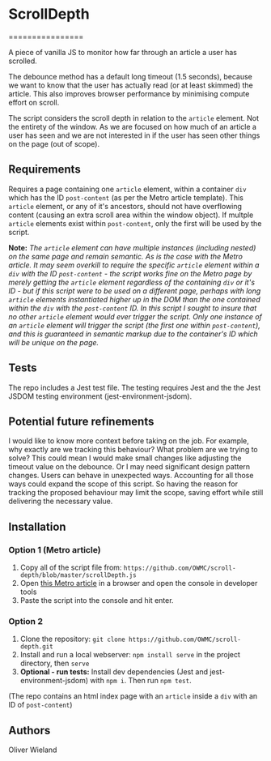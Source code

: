 # ScrollDepth
================

A piece of vanilla JS to monitor how far through an article a user has scrolled.

The debounce method has a default long timeout (1.5 seconds), because we want to know that the user has actually read (or at least skimmed) the article. This also improves browser performance by minimising compute effort on scroll.

The script considers the scroll depth in relation to the `article` element. Not the entirety of the window. As we are focused on how much of an article a user has seen and we are not interested in if the user has seen other things on the page (out of scope).

## Requirements

Requires a page containing one `article` element, within a container `div` which has the ID `post-content` (as per the Metro article template).
This `article` element, or any of it's ancestors, should not have overflowing content (causing an extra scroll area within the window object). If multple `article` elements exist within `post-content`, only the first will be used by the script.

**Note:** *The `article` element can have multiple instances (including nested) on the same page and remain semantic. As is the case with the Metro article. It may seem overkill to require the specific `article` element within a `div` with the ID `post-content` - the script works fine on the Metro page by merely getting the `article` element regardless of the containing `div` or it's ID - but if this script were to be used on a different page, perhaps with long `article` elements instantiated higher up in the DOM than the one contained within the `div` with the `post-content` ID. In this script I sought to insure that no other `article` element would ever trigger the script. Only one instance of an `article` element will trigger the script (the first one within `post-content`), and this is guaranteed in semantic markup due to the container's ID which will be unique on the page.*

## Tests

The repo includes a Jest test file. The testing requires Jest and the the Jest JSDOM testing environment (jest-environment-jsdom).

## Potential future refinements

I would like to know more context before taking on the job. For example, why exactly are we tracking this behaviour? What problem are we trying to solve? This could mean I would make small changes like adjusting the timeout value on the debounce. Or I may need significant design pattern changes. Users can behave in unexpected ways. Accounting for all those ways could expand the scope of this script. So having the reason for tracking the proposed behaviour may limit the scope, saving effort while still delivering the necessary value.

## Installation

### Option 1 (Metro article)

1. Copy all of the script file from: `https://github.com/OWMC/scroll-depth/blob/master/scrollDepth.js`
2. Open [this Metro article](https://metro.co.uk/2024/08/10/pointless-london-gallery-crowned-uks-biggest-tourist-let-down-21393090/) in a browser and open the console in developer tools
3. Paste the script into the console and hit enter.

### Option 2

1. Clone the repository: `git clone https://github.com/OWMC/scroll-depth.git`
2. Install and run a local webserver: `npm install serve` in the project directory, then `serve`
3. **Optional - run tests:** Install dev dependencies (Jest and jest-environment-jsdom) with `npm i`. Then run `npm test`. 

(The repo contains an html index page with an `article` inside a `div` with an ID of `post-content`)

## Authors

Oliver Wieland